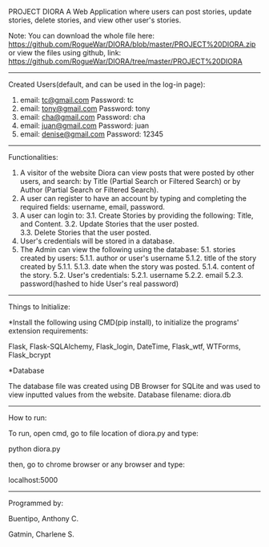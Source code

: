 PROJECT DIORA
A Web Application where users can post stories, update stories, delete stories, and view other user's stories. 

Note: You can download the whole file here: https://github.com/RogueWar/DIORA/blob/master/PROJECT%20DIORA.zip or view the files using github, link: https://github.com/RogueWar/DIORA/tree/master/PROJECT%20DIORA
______________________________________________________________________________________________________________

Created Users(default, and can be used in the log-in page):
1. email: tc@gmail.com Password: tc
2. email: tony@gmail.com Password: tony
3. email: cha@gmail.com Password: cha
4. email: juan@gmail.com Password: juan
5. email: denise@gmail.com Password: 12345

______________________________________________________________________________________________________________

Functionalities:

1. A visitor of the website Diora can view posts that were posted 
   by other users, and search: by Title (Partial Search or Filtered Search) or by Author (Partial Search or Filtered Search).
2. A user can register to have an account by typing and completing the required fields: username, email, password.
3. A user can login to: 
	3.1. Create Stories by providing the following: Title, and Content. 
	3.2. Update Stories that the user posted.  
	3.3. Delete Stories that the user posted.
4. User's credentials will be stored in a database.
5. The Admin can view the following using the database: 
	5.1. stories created by users:
		5.1.1. author or user's username
		5.1.2. title of the story created by 5.1.1.
		5.1.3. date when the story was posted.
		5.1.4. content of the story.
	5.2. User's credentials:
		5.2.1. username
		5.2.2. email
		5.2.3. password(hashed to hide User's real password)
_______________________________________________________________________________________________________________

Things to Initialize:

*Install the following using CMD(pip install), to initialize the programs' extension requirements:

Flask, Flask-SQLAlchemy, Flask_login, DateTime, Flask_wtf, WTForms, Flask_bcrypt

*Database

The database file was created using DB Browser for SQLite and was used to view inputted values from the website.
Database filename: diora.db

_______________________________________________________________________________________________________________

How to run:

To run, open cmd, go to file location of diora.py and type:

python diora.py

then, go to chrome browser or any browser and type: 

localhost:5000

_______________________________________________________________________________________________________________

Programmed by: 

Buentipo, Anthony C.

Gatmin, Charlene S.


